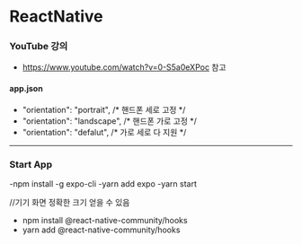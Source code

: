 # ReactNative

### YouTube 강의
- https://www.youtube.com/watch?v=0-S5a0eXPoc 참고

#### app.json
- "orientation": "portrait", /* 핸드폰 세로 고정 */
- "orientation": "landscape", /* 핸드폰 가로 고정 */
- "orientation": "defalut", /* 가로 세로 다 지원 */

---
### Start App
-npm install -g expo-cli
-yarn add expo
-yarn start

//기기 화면 정확한 크기 얻을 수 있음
- npm install @react-native-community/hooks
- yarn add @react-native-community/hooks
